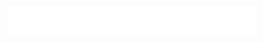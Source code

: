 <a href="https://github.com/mostafa-nematpour/mostafa-nematpour">
<img src="./header1.svg" alt="Typing SVG - hello, world (again)!" style="max-width: 100%;" width="435" height="50"/>
</a>
